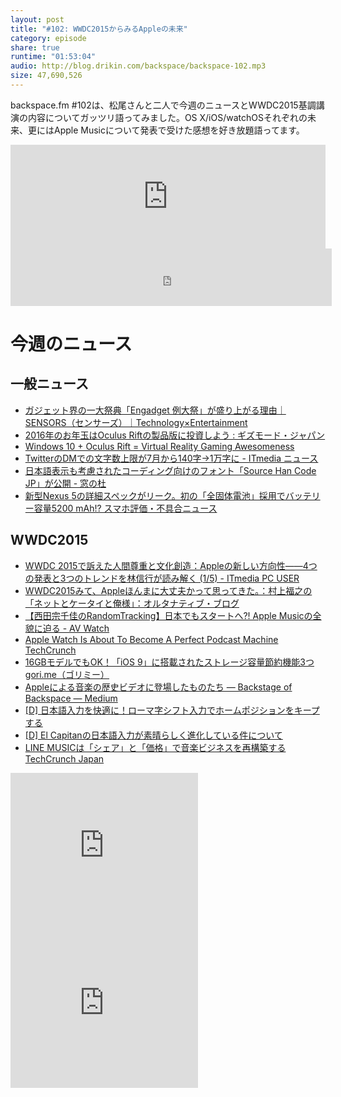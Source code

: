 ```yaml
---
layout: post
title: "#102: WWDC2015からみるAppleの未来"
category: episode
share: true
runtime: "01:53:04"
audio: http://blog.drikin.com/backspace/backspace-102.mp3
size: 47,690,526
---
```


backspace.fm #102は、松尾さんと二人で今週のニュースとWWDC2015基調講演の内容についてガッツリ語ってみました。OS X/iOS/watchOSそれぞれの未来、更にはApple Musicについて発表で受けた感想を好き放題語ってます。

<iframe width="100%" height="166" scrolling="no" frameborder="no" src="https://w.soundcloud.com/player/?url=https%3A//api.soundcloud.com/tracks/210346978&amp;color=ff5500&amp;auto_play=false&amp;hide_related=false&amp;show_comments=true&amp;show_user=true&amp;show_reposts=false"></iframe>

<iframe src="http://backspace.fm/subscribes.html" width="102%" height="92" scrolling="no" frameborder="0"></iframe>


# 今週のニュース

## 一般ニュース

- [ガジェット界の一大祭典「Engadget 例大祭」が盛り上がる理由｜SENSORS（センサーズ）｜Technology×Entertainment](http://www.sensors.jp/post/engadget.html)
- [2016年のお年玉はOculus Riftの製品版に投資しよう : ギズモード・ジャパン](http://www.gizmodo.jp/2015/06/2016oculus_rift.html)
- [Windows 10 + Oculus Rift = Virtual Reality Gaming Awesomeness](http://blogs.windows.com/bloggingwindows/2015/06/11/windows-10-oculus-rift-virtual-reality-gaming-awesomeness/)
- [TwitterのDMでの文字数上限が7月から140字→1万字に - ITmedia ニュース](http://www.itmedia.co.jp/news/articles/1506/12/news058.html)
- [日本語表示も考慮されたコーディング向けのフォント「Source Han Code JP」が公開 - 窓の杜](http://www.forest.impress.co.jp/docs/news/20150612_706667.html)
- [新型Nexus 5の詳細スペックがリーク。初の「全固体電池」採用でバッテリー容量5200 mAh!?  スマホ評価・不具合ニュース](http://sumahoinfo.com/lg-nexus-5-2015-2nd-gen-specs)

## WWDC2015

- [WWDC 2015で訴えた人間尊重と文化創造：Appleの新しい方向性――4つの発表と3つのトレンドを林信行が読み解く (1/5) - ITmedia PC USER](http://www.itmedia.co.jp/pcuser/articles/1506/10/news075.html)
- [WWDC2015みて、Appleほんまに大丈夫かって思ってきた。：村上福之の「ネットとケータイと俺様」：オルタナティブ・ブログ](http://blogs.itmedia.co.jp/fukuyuki/2015/06/wwdc2015apple.html)
- [【西田宗千佳のRandomTracking】日本でもスタートへ?! Apple Musicの全貌に迫る - AV Watch](http://av.watch.impress.co.jp/docs/series/rt/20150609_706021.html?ref=rss)
- [Apple Watch Is About To Become A Perfect Podcast Machine  TechCrunch](http://techcrunch.com/2015/06/10/apple-watch-is-about-to-become-a-perfect-podcast-machine/)
- [16GBモデルでもOK！「iOS 9」に搭載されたストレージ容量節約機能3つ  gori.me（ゴリミー）](http://gori.me/ios/ios9/78170)
- [Appleによる音楽の歴史ビデオに登場したものたち — Backstage of Backspace — Medium](https://medium.com/backstage-of-backspace/apple%E3%81%AB%E3%82%88%E3%82%8B%E9%9F%B3%E6%A5%BD%E3%81%AE%E6%AD%B4%E5%8F%B2%E3%83%93%E3%83%87%E3%82%AA%E3%81%AB%E7%99%BB%E5%A0%B4%E3%81%97%E3%81%9F%E3%82%82%E3%81%AE%E3%81%9F%E3%81%A1-b24f00dab65d)
- [[D] 日本語入力を快適に！ローマ字シフト入力でホームポジションをキープする](http://blog.drikin.com/2015/06/post-51.html)
- [[D] El Capitanの日本語入力が素晴らしく進化している件について](http://blog.drikin.com/2015/06/el-capitan.html)
- [LINE MUSICは「シェア」と「価格」で音楽ビジネスを再構築する  TechCrunch Japan](http://jp.techcrunch.com/2015/06/11/jp20150611linemusic/)


<iframe src="http://rcm-fe.amazon-adsystem.com/e/cm?t=driftking-22&o=9&p=12&l=bn1&mode=videogames-jp&browse=637394&fc1=000000&lt1=_blank&lc1=3366FF&bg1=FFFFFF&f=ifr" marginwidth="0" marginheight="0" width="300" height="252" border="0" frameborder="0" style="border:none;" scrolling="no"></iframe>
<iframe src="http://rcm-fe.amazon-adsystem.com/e/cm?t=driftking-22&o=9&p=12&l=bn1&mode=computers-jp&browse=2127210290&fc1=000000&lt1=_blank&lc1=3366FF&bg1=FFFFFF&f=ifr" marginwidth="0" marginheight="0" width="300" height="252" border="0" frameborder="0" style="border:none;" scrolling="no"></iframe>
